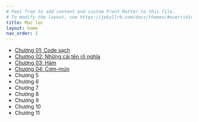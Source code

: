 ```yaml
---
# Feel free to add content and custom Front Matter to this file.
# To modify the layout, see https://jekyllrb.com/docs/themes/#overriding-theme-defaults
title: Mục lục
layout: home
nav_order: 1
---
```

- [Chương 01: Code sạch](/cleancodetv-page/chapter-01/)
- [Chương 02: Những cái tên rõ nghĩa](/cleancodetv-page/chapter-02/)
- [Chương 03: Hàm](/cleancodetv-page/chapter-03/)
- [Chương 04: Cơm-mừn](/cleancodetv-page/chapter-04/)
- Chương 5  
- Chương 6  
- Chương 7  
- Chương 8  
- Chương 9  
- Chương 10  
- Chương 11  